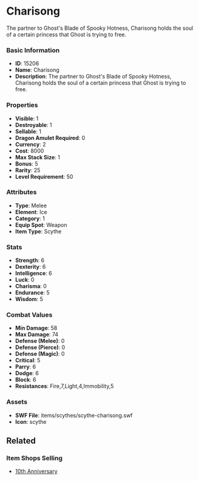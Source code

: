 # Charisong

The partner to Ghost's Blade of Spooky Hotness, Charisong holds the soul of a certain princess that Ghost is trying to free. 

### Basic Information

- **ID**: 15206
- **Name**: Charisong
- **Description**: The partner to Ghost&#039;s Blade of Spooky Hotness, Charisong holds the soul of a certain princess that Ghost is trying to free. 

### Properties

- **Visible**: 1
- **Destroyable**: 1
- **Sellable**: 1
- **Dragon Amulet Required**: 0
- **Currency**: 2
- **Cost**: 8000
- **Max Stack Size**: 1
- **Bonus**: 5
- **Rarity**: 25
- **Level Requirement**: 50

### Attributes

- **Type**: Melee
- **Element**: Ice
- **Category**: 1
- **Equip Spot**: Weapon
- **Item Type**: Scythe

### Stats

- **Strength**: 6
- **Dexterity**: 6
- **Intelligence**: 6
- **Luck**: 0
- **Charisma**: 0
- **Endurance**: 5
- **Wisdom**: 5

### Combat Values

- **Min Damage**: 58
- **Max Damage**: 74
- **Defense (Melee)**: 0
- **Defense (Pierce)**: 0
- **Defense (Magic)**: 0
- **Critical**: 5
- **Parry**: 6
- **Dodge**: 6
- **Block**: 6
- **Resistances**: Fire,7,Light,4,Immobility,5

### Assets

- **SWF File**: items/scythes/scythe-charisong.swf
- **Icon**: scythe

## Related

### Item Shops Selling

- [10th Anniversary](../item-shops/480-10th-anniversary.md)

